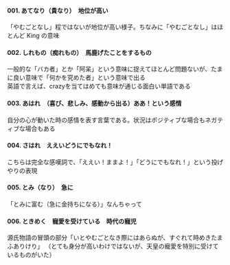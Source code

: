 #### 001. あてなり（貴なり）　地位が高い
「やむごとなし」程ではないが地位が高い様子。ちなみに「やむごとなし」はほとんど King の意味

#### 002. しれもの（痴れもの）　馬鹿げたことをするもの
一般的な「バカ者」とか「阿呆」という意味に捉えてほとんど問題ないが、たまに良い意味で「何かを究めた者」という意味で出る  
英語で言えば、crazyを当てはめても意味が通じる面白い単語である

#### 003. あはれ　（喜び、悲しみ、感動から出る）ああ！という感情
自分の心が動いた時の感情を表す言葉である。状況はポジティブな場合もネガティブな場合もある

#### 004. さはれ　ええいどうにでもなれ！
こちらは完全な感嘆詞で、「ええい！ままよ！」「どうにでもなれ！」という投げやりの表現

#### 005. とみ（なり）　急に
「とみに富む（急に金持ちになる）」なんちゃって

#### 006. ときめく　寵愛を受けている　時代の寵児
源氏物語の冒頭の部分「いとやむごとなき際にはあらぬが、すぐれて時めきたまふありけり」
（とても身分が高いわけではないが、天皇の寵愛を特別に受けているものがいた）